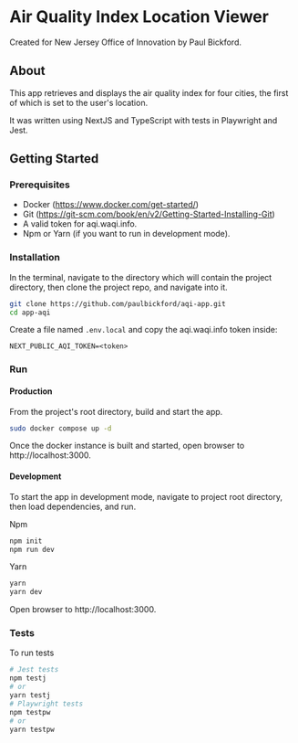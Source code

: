# Air Quality Index Location Viewer

Created for New Jersey Office of Innovation by Paul Bickford.

## About

This app retrieves and displays the air quality index for four cities, the first of which is set to the user's location.

It was written using NextJS and TypeScript with tests in Playwright and Jest.

## Getting Started

### Prerequisites

- Docker (https://www.docker.com/get-started/)
- Git (https://git-scm.com/book/en/v2/Getting-Started-Installing-Git)
- A valid token for aqi.waqi.info.
- Npm or Yarn (if you want to run in development mode).

### Installation

In the terminal, navigate to the directory which will contain the project directory, then clone the project repo, and navigate into it.

```bash
git clone https://github.com/paulbickford/aqi-app.git 
cd app-aqi
```

Create a file named `.env.local` and copy the aqi.waqi.info token inside:

```
NEXT_PUBLIC_AQI_TOKEN=<token>
```
### Run

#### Production

From the project's root directory, build and start the app.

```bash
sudo docker compose up -d
```
Once the docker instance is built and started, open browser to http://localhost:3000.

#### Development

To start the app in development mode, navigate to project root directory, then load dependencies, and run.

Npm
```bash
npm init
npm run dev
```
Yarn
```bash
yarn
yarn dev
```
Open browser to http://localhost:3000.

### Tests

To run tests

```bash
# Jest tests
npm testj
# or
yarn testj
# Playwright tests
npm testpw
# or
yarn testpw
```